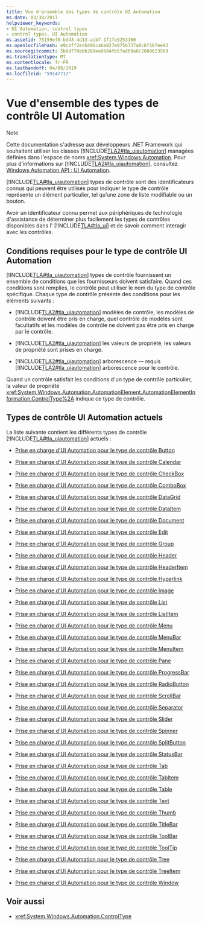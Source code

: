 ```yaml
---
title: Vue d'ensemble des types de contrôle UI Automation
ms.date: 03/30/2017
helpviewer_keywords:
- UI Automation, control types
- control types, UI Automation
ms.assetid: 75159ef8-bd43-4d13-acb7-1f1fe9253160
ms.openlocfilehash: e9cbff2ec6496cabe827e075b737a8c6f16fee93
ms.sourcegitcommit: 5b6d778ebb269ee6684fb57ad69a8c28b06235b9
ms.translationtype: MT
ms.contentlocale: fr-FR
ms.lasthandoff: 04/08/2019
ms.locfileid: "59147717"
---
```

# <a name="ui-automation-control-types-overview"></a>Vue d'ensemble des types de contrôle UI Automation
> [!NOTE]
>  Cette documentation s'adresse aux développeurs .NET Framework qui souhaitent utiliser les classes [!INCLUDE[TLA2#tla_uiautomation](../../../includes/tla2sharptla-uiautomation-md.md)] managées définies dans l'espace de noms <xref:System.Windows.Automation>. Pour plus d’informations sur [!INCLUDE[TLA2#tla_uiautomation](../../../includes/tla2sharptla-uiautomation-md.md)], consultez [Windows Automation API : UI Automation](https://go.microsoft.com/fwlink/?LinkID=156746).  
  
 [!INCLUDE[TLA#tla_uiautomation](../../../includes/tlasharptla-uiautomation-md.md)] types de contrôle sont des identificateurs connus qui peuvent être utilisés pour indiquer le type de contrôle représente un élément particulier, tel qu’une zone de liste modifiable ou un bouton.  
  
 Avoir un identificateur connu permet aux périphériques de technologie d'assistance de déterminer plus facilement les types de contrôles disponibles dans l' [!INCLUDE[TLA#tla_ui](../../../includes/tlasharptla-ui-md.md)] et de savoir comment interagir avec les contrôles.  
  
<a name="UI_Automation_Control_Type_Requisites"></a>   
## <a name="ui-automation-control-type-requisites"></a>Conditions requises pour le type de contrôle UI Automation  
 [!INCLUDE[TLA#tla_uiautomation](../../../includes/tlasharptla-uiautomation-md.md)] types de contrôle fournissent un ensemble de conditions que les fournisseurs doivent satisfaire. Quand ces conditions sont remplies, le contrôle peut utiliser le nom du type de contrôle spécifique. Chaque type de contrôle présente des conditions pour les éléments suivants :  
  
-   [!INCLUDE[TLA2#tla_uiautomation](../../../includes/tla2sharptla-uiautomation-md.md)] modèles de contrôle, les modèles de contrôle doivent être pris en charge, quel contrôle de modèles sont facultatifs et les modèles de contrôle ne doivent pas être pris en charge par le contrôle.  
  
-   [!INCLUDE[TLA2#tla_uiautomation](../../../includes/tla2sharptla-uiautomation-md.md)] les valeurs de propriété, les valeurs de propriété sont prises en charge.  
  
-   [!INCLUDE[TLA2#tla_uiautomation](../../../includes/tla2sharptla-uiautomation-md.md)] arborescence — requis [!INCLUDE[TLA2#tla_uiautomation](../../../includes/tla2sharptla-uiautomation-md.md)] arborescence pour le contrôle.  
  
 Quand un contrôle satisfait les conditions d'un type de contrôle particulier, la valeur de propriété <xref:System.Windows.Automation.AutomationElement.AutomationElementInformation.ControlType%2A> indique ce type de contrôle.  
  
<a name="Current_UI_Automation_Control_Types"></a>   
## <a name="current-ui-automation-control-types"></a>Types de contrôle UI Automation actuels  
 La liste suivante contient les différents types de contrôle [!INCLUDE[TLA#tla_uiautomation](../../../includes/tlasharptla-uiautomation-md.md)] actuels :  
  
-   [Prise en charge d'UI Automation pour le type de contrôle Button](../../../docs/framework/ui-automation/ui-automation-support-for-the-button-control-type.md)  
  
-   [Prise en charge d'UI Automation pour le type de contrôle Calendar](../../../docs/framework/ui-automation/ui-automation-support-for-the-calendar-control-type.md)  
  
-   [Prise en charge d'UI Automation pour le type de contrôle CheckBox](../../../docs/framework/ui-automation/ui-automation-support-for-the-checkbox-control-type.md)  
  
-   [Prise en charge d'UI Automation pour le type de contrôle ComboBox](../../../docs/framework/ui-automation/ui-automation-support-for-the-combobox-control-type.md)  
  
-   [Prise en charge d'UI Automation pour le type de contrôle DataGrid](../../../docs/framework/ui-automation/ui-automation-support-for-the-datagrid-control-type.md)  
  
-   [Prise en charge d'UI Automation pour le type de contrôle DataItem](../../../docs/framework/ui-automation/ui-automation-support-for-the-dataitem-control-type.md)  
  
-   [Prise en charge d'UI Automation pour le type de contrôle Document](../../../docs/framework/ui-automation/ui-automation-support-for-the-document-control-type.md)  
  
-   [Prise en charge d'UI Automation pour le type de contrôle Edit](../../../docs/framework/ui-automation/ui-automation-support-for-the-edit-control-type.md)  
  
-   [Prise en charge d'UI Automation pour le type de contrôle Group](../../../docs/framework/ui-automation/ui-automation-support-for-the-group-control-type.md)  
  
-   [Prise en charge d'UI Automation pour le type de contrôle Header](../../../docs/framework/ui-automation/ui-automation-support-for-the-header-control-type.md)  
  
-   [Prise en charge d'UI Automation pour le type de contrôle HeaderItem](../../../docs/framework/ui-automation/ui-automation-support-for-the-headeritem-control-type.md)  
  
-   [Prise en charge d'UI Automation pour le type de contrôle Hyperlink](../../../docs/framework/ui-automation/ui-automation-support-for-the-hyperlink-control-type.md)  
  
-   [Prise en charge d'UI Automation pour le type de contrôle Image](../../../docs/framework/ui-automation/ui-automation-support-for-the-image-control-type.md)  
  
-   [Prise en charge d'UI Automation pour le type de contrôle List](../../../docs/framework/ui-automation/ui-automation-support-for-the-list-control-type.md)  
  
-   [Prise en charge d'UI Automation pour le type de contrôle ListItem](../../../docs/framework/ui-automation/ui-automation-support-for-the-listitem-control-type.md)  
  
-   [Prise en charge d'UI Automation pour le type de contrôle Menu](../../../docs/framework/ui-automation/ui-automation-support-for-the-menu-control-type.md)  
  
-   [Prise en charge d'UI Automation pour le type de contrôle MenuBar](../../../docs/framework/ui-automation/ui-automation-support-for-the-menubar-control-type.md)  
  
-   [Prise en charge d'UI Automation pour le type de contrôle MenuItem](../../../docs/framework/ui-automation/ui-automation-support-for-the-menuitem-control-type.md)  
  
-   [Prise en charge d'UI Automation pour le type de contrôle Pane](../../../docs/framework/ui-automation/ui-automation-support-for-the-pane-control-type.md)  
  
-   [Prise en charge d'UI Automation pour le type de contrôle ProgressBar](../../../docs/framework/ui-automation/ui-automation-support-for-the-progressbar-control-type.md)  
  
-   [Prise en charge d'UI Automation pour le type de contrôle RadioButton](../../../docs/framework/ui-automation/ui-automation-support-for-the-radiobutton-control-type.md)  
  
-   [Prise en charge d'UI Automation pour le type de contrôle ScrollBar](../../../docs/framework/ui-automation/ui-automation-support-for-the-scrollbar-control-type.md)  
  
-   [Prise en charge d'UI Automation pour le type de contrôle Separator](../../../docs/framework/ui-automation/ui-automation-support-for-the-separator-control-type.md)  
  
-   [Prise en charge d'UI Automation pour le type de contrôle Slider](../../../docs/framework/ui-automation/ui-automation-support-for-the-slider-control-type.md)  
  
-   [Prise en charge d'UI Automation pour le type de contrôle Spinner](../../../docs/framework/ui-automation/ui-automation-support-for-the-spinner-control-type.md)  
  
-   [Prise en charge d'UI Automation pour le type de contrôle SplitButton](../../../docs/framework/ui-automation/ui-automation-support-for-the-splitbutton-control-type.md)  
  
-   [Prise en charge d'UI Automation pour le type de contrôle StatusBar](../../../docs/framework/ui-automation/ui-automation-support-for-the-statusbar-control-type.md)  
  
-   [Prise en charge d'UI Automation pour le type de contrôle Tab](../../../docs/framework/ui-automation/ui-automation-support-for-the-tab-control-type.md)  
  
-   [Prise en charge d'UI Automation pour le type de contrôle TabItem](../../../docs/framework/ui-automation/ui-automation-support-for-the-tabitem-control-type.md)  
  
-   [Prise en charge d'UI Automation pour le type de contrôle Table](../../../docs/framework/ui-automation/ui-automation-support-for-the-table-control-type.md)  
  
-   [Prise en charge d'UI Automation pour le type de contrôle Text](../../../docs/framework/ui-automation/ui-automation-support-for-the-text-control-type.md)  
  
-   [Prise en charge d'UI Automation pour le type de contrôle Thumb](../../../docs/framework/ui-automation/ui-automation-support-for-the-thumb-control-type.md)  
  
-   [Prise en charge d'UI Automation pour le type de contrôle TitleBar](../../../docs/framework/ui-automation/ui-automation-support-for-the-titlebar-control-type.md)  
  
-   [Prise en charge d'UI Automation pour le type de contrôle ToolBar](../../../docs/framework/ui-automation/ui-automation-support-for-the-toolbar-control-type.md)  
  
-   [Prise en charge d'UI Automation pour le type de contrôle ToolTip](../../../docs/framework/ui-automation/ui-automation-support-for-the-tooltip-control-type.md)  
  
-   [Prise en charge d’UI Automation pour le type de contrôle Tree](../../../docs/framework/ui-automation/ui-automation-support-for-the-tree-control-type.md)  
  
-   [Prise en charge d’UI Automation pour le type de contrôle TreeItem](../../../docs/framework/ui-automation/ui-automation-support-for-the-treeitem-control-type.md)  
  
-   [Prise en charge d'UI Automation pour le type de contrôle Window](../../../docs/framework/ui-automation/ui-automation-support-for-the-window-control-type.md)  
  
## <a name="see-also"></a>Voir aussi

- <xref:System.Windows.Automation.ControlType>
